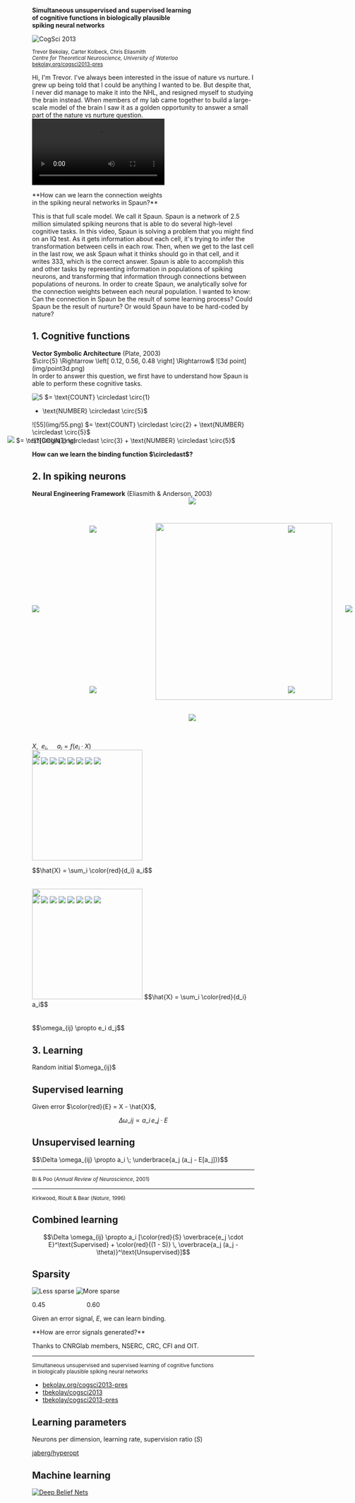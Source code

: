 <strong>Simultaneous unsupervised and supervised learning <br> of cognitive functions in biologically plausible <br> spiking neural networks</strong>

![CogSci 2013](img/cogscilogo.png)

<small>Trevor Bekolay, Carter Kolbeck, Chris Eliasmith <br>
*Centre for Theoretical Neuroscience, University of Waterloo* <br>
[bekolay.org/cogsci2013-pres](http://bekolay.org/cogsci2013-pres)</small>

<aside class="notes">
Hi, I'm Trevor.
I've always been interested in the issue of nature vs nurture.
I grew up being told that I could be anything I wanted to be.
But despite that, I never did manage to make it into the NHL,
and resigned myself to studying the brain instead.
When members of my lab came together to build
a large-scale model of the brain
I saw it as a golden opportunity to
answer a small part of the nature vs nurture question.
</aside>



<video preload="auto">
  <source src="img/spaun.mp4" type="video/mp4">
  Your browser does not support the video tag.
</video>

<p class="fragment">
**How can we learn the connection weights <br> in the spiking neural networks in Spaun?**
</p>

<aside class="notes">
This is that full scale model. We call it Spaun.
Spaun is a network of 2.5 million simulated spiking neurons
that is able to do several high-level cognitive tasks.
In this video, Spaun is solving a problem that you might
find on an IQ test.
As it gets information about each cell,
it's trying to infer the transformation
between cells in each row.
Then, when we get to the last cell in the last row,
we ask Spaun what it thinks should go in that cell,
and it writes 333, which is the correct answer.
Spaun is able to accomplish this and other tasks
by representing information in populations of spiking neurons,
and transforming that information through connections
between populations of neurons.
In order to create Spaun, we analytically solve
for the connection weights between each neural population.
I wanted to know: Can the connection in Spaun be
the result of some learning process?
Could Spaun be the result of nurture?
Or would Spaun have to be hard-coded by nature?
</aside>



## 1. Cognitive functions

<div class="fragment">
<strong>Vector Symbolic Architecture</strong> (Plate, 2003)
</div>

<div class="fragment">
$\circ{5} \Rightarrow \left[ 0.12, 0.56, 0.48 \right] \Rightarrow$ ![3d point](img/point3d.png)
</div>

<aside class="notes">
In order to answer this question,
we first have to understand how Spaun is able to
perform these cognitive tasks.
</aside>



![5](img/5.png) $= \text{COUNT} \circledast \circ{1}
+ \text{NUMBER} \circledast \circ{5}$

<div class="fragment">
![55](img/55.png) $= \text{COUNT} \circledast \circ{2}
+ \text{NUMBER} \circledast \circ{5}$
</div>

<div class="fragment">
![?](img/q.png)
<img class="fragment" data-fragment-index="4" src="img/555.png"
    style="position:relative; left: -159px; margin-right:-159px;">
<span class="fragment" data-fragment-index="4">$= \text{COUNT} \circledast \circ{3}
+ \text{NUMBER} \circledast \circ{5}$</span>
</div>

<p class="fragment" data-fragment-index="5">
<strong>How can we learn the binding function $\circledast$?</strong>
</p>



## 2. In spiking neurons

<div class="fragment">
<strong>Neural Engineering Framework</strong> (Eliasmith & Anderson, 2003)
</div>



<div style="position:relative; height:540px;">
  <img src="img/input.gif" width="400" height="400"
      style="position:absolute; top:58px; left:280px;">
  <img src="img/neuron1.gif" class="fragment" data-fragment-index="2"
      style="position:absolute; top:0; left:355px;">
  <img src="img/neuron2.gif" class="fragment" data-fragment-index="2"
      style="position:absolute; top:64px; left:580px;">
  <img src="img/neuron3.gif" class="fragment" data-fragment-index="2"
      style="position:absolute; top:244px; left:710px;">
  <img src="img/neuron4.gif" class="fragment" data-fragment-index="2"
      style="position:absolute; top:427px; left:580px;">
  <img src="img/neuron5.gif" class="fragment" data-fragment-index="2"
      style="position:absolute; top:490px; left:355px;">
  <img src="img/neuron6.gif" class="fragment" data-fragment-index="2"
      style="position:absolute; top:427px; left:130px;">
  <img src="img/neuron7.gif" class="fragment" data-fragment-index="2"
      style="position:absolute; top:244px; left:0px;">
  <img src="img/neuron8.gif" class="fragment" data-fragment-index="2"
      style="position:absolute; top:64px; left:130px;">
  <div id="neuron1" class="fragment" data-fragment-index="1"
      style="position:absolute; top:38px; left:470px;"></div>
  <div id="neuron2" class="fragment" data-fragment-index="1"
      style="position:absolute; top:100px; left:620px;"></div>
  <div id="neuron3" class="fragment" data-fragment-index="1"
      style="position:absolute; top:251px; left:685px;"></div>
  <div id="neuron4" class="fragment" data-fragment-index="1"
      style="position:absolute; top:403px; left:620px;"></div>
  <div id="neuron5" class="fragment" data-fragment-index="1"
      style="position:absolute; top:465px; left:470px;"></div>
  <div id="neuron6" class="fragment" data-fragment-index="1"
      style="position:absolute; top:403px; left:320px;"></div>
  <div id="neuron7" class="fragment" data-fragment-index="1"
      style="position:absolute; top:251px; left:256px;"></div>
  <div id="neuron8" class="fragment" data-fragment-index="1"
      style="position:absolute; top:100px; left:320px;"></div>
  <div class="fragment fade-in" data-fragment-index="1" id="encoders"
      style="position:absolute; top:74px; left:280px;"></div>
</div>

$X$<span class="fragment" data-fragment-index="1">,
$\;e_i$</span><span class="fragment" data-fragment-index="2">,
$\quad a_i = f(e_i \cdot X)$</span>



<div style="display:inline-block;width:255px;">
  <img src="img/neuron1.gif">
  <img src="img/neuron2.gif">
  <img src="img/neuron3.gif">
  <img src="img/neuron4.gif">
  <img src="img/neuron5.gif">
  <img src="img/neuron6.gif">
  <img src="img/neuron7.gif">
  <img src="img/neuron8.gif">
</div>
<div class="fragment" style="display:inline-block;width:165px;" id="decoders" data-fragment-index="1"></div>
<div class="fragment" style="display:inline-block;position:relative;top:-36px;" data-fragment-index="1">
  <img src="img/estimate.gif" width="250">
  <p class="fragment">$$\hat{X} = \sum_i \color{red}{d_i} a_i$$</p>
</div>



<div style="display:inline-block;width:255px;">
  <img src="img/neuron1.gif">
  <img src="img/neuron2.gif">
  <img src="img/neuron3.gif">
  <img src="img/neuron4.gif">
  <img src="img/neuron5.gif">
  <img src="img/neuron6.gif">
  <img src="img/neuron7.gif">
  <img src="img/neuron8.gif">
</div>
<div style="display:inline-block;width:165px;" id="decoders-2"></div>
<div style="display:inline-block;position:relative;top:-36px;">
  <img src="img/func.gif" width="250">
  $$\hat{X} = \sum_i \color{red}{d_i} a_i$$
</div>



<div id="omega-big"></div>
$$\omega_{ij} \propto e_i d_j$$



## 3. Learning

<div class="fragment">
  <div id="omega"></div>
  Random initial $\omega_{ij}$
</div>
<!-- <div class="fragment" style="padding-top:20px;"> -->
<!-- <ul> -->
<!--   <li>Supervised learning (MacNeil & Eliasmith, 2011)</li> -->
<!--   <li>Unsupervised learning</li> -->
<!-- </ul> -->
<!-- </div> -->



## Supervised learning

<div id="omega-error"></div>

Given error $\color{red}{E} = X - \hat{X}$,

$$\Delta \omega\_{ij} \propto  a\_i \, e\_j \cdot E$$



<div id="learncurve-pes"></div>



## Unsupervised learning

<div id="omega-unsupervised"></div>
<div class="fragment">
$$\Delta \omega_{ij} \propto a_i \; \underbrace{a_j (a_j - E[a_j])}$$
<div id="bcm_rule"></div>
</div>



<div id="stdp"></div>

----

<small>Bi & Poo (<em>Annual Review of Neuroscience</em>, 2001)</small>



<div id="freq"></div>

----

<small>Kirkwood, Rioult & Bear (<em>Nature</em>, 1996)</small>



## Combined learning

$$\Delta \omega_{ij} \propto a_i [\color{red}{S}
  \overbrace{e_j \cdot E}^\text{Supervised} + \color{red}{(1 - S)} \,
  \overbrace{a_j (a_j - \theta)}^\text{Unsupervised}]$$



<div id="learncurve"></div>



<div id="accuracy"></div>



## Sparsity

![Less sparse](img/5-blur.png) ![More sparse](img/5-sharp.png)

0.45 <span style="padding-left: 90px;">0.60</span>



<div id="sparsity"></div>



Given an error signal, $E$, we can learn binding.

<div class="fragment">
**How are error signals generated?**
</div>



Thanks to CNRGlab members, NSERC, CRC, CFI and OIT.

----

<small>Simultaneous unsupervised and supervised learning of cognitive functions <br>
in biologically plausible spiking neural networks</small>

* [bekolay.org/cogsci2013-pres](http://bekolay.org/cogsci2013-pres)
* [<span data-icon="&#xe003;"></span> tbekolay/cogsci2013](https://github.com/tbekolay/cogsci2013)
* [<span data-icon="&#xe003;"></span> tbekolay/cogsci2013-pres](https://github.com/tbekolay/cogsci2013-pres)



## Learning parameters

Neurons per dimension, learning rate, supervision ratio ($S$)

[<span data-icon="&#xe003;"></span> jaberg/hyperopt](https://github.com/jaberg/hyperopt)


<div id="params"></div>



## Machine learning

[![Deep Belief Nets](img/ml.png)](http://www4.comp.polyu.edu.hk/~csshzhong/Bilinear_Deep_Belief_Network.html)

